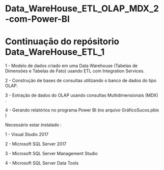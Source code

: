 # Data_WareHouse_ETL_OLAP_MDX_2-com-Power-BI

# Continuação do repósitorio Data_WareHouse_ETL_1 




1 - Modelo de dados criado em uma Data Warehouse (Tabelas de Dimensões e Tabelas de Fato) usando ETL com Integration Services.


2 - Construção de bases de consultas utilizando o banco de dados do tipo OLAP.


3 - Extração de dados do OLAP usando consultas Multidimensionais (MDX) .


4 - Gerando relatórios no programa Power BI (no arquivo GráficoSucos.pbix )





Necessário estar instalado :

1 - Visual Studio 2017

2 - Microsoft SQL Server 2017

3 - Microsoft SQL Server Management Studio

4 - Microsoft SQL Server Data Tools
